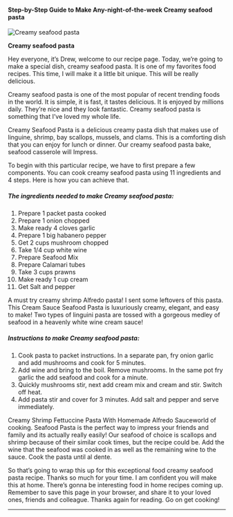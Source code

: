             

#### Step-by-Step Guide to Make Any-night-of-the-week Creamy seafood pasta

![Creamy seafood pasta](https://img-global.cpcdn.com/recipes/5f0b99e8b2cf0380/751x532cq70/creamy-seafood-pasta-recipe-main-photo.jpg)

**Creamy seafood pasta**

Hey everyone, it’s Drew, welcome to our recipe page. Today, we’re going to make a special dish, creamy seafood pasta. It is one of my favorites food recipes. This time, I will make it a little bit unique. This will be really delicious.

Creamy seafood pasta is one of the most popular of recent trending foods in the world. It is simple, it is fast, it tastes delicious. It is enjoyed by millions daily. They’re nice and they look fantastic. Creamy seafood pasta is something that I’ve loved my whole life.

Creamy Seafood Pasta is a delicious creamy pasta dish that makes use of linguine, shrimp, bay scallops, mussels, and clams. This is a comforting dish that you can enjoy for lunch or dinner. Our creamy seafood pasta bake, seafood casserole will Impress.

To begin with this particular recipe, we have to first prepare a few components. You can cook creamy seafood pasta using 11 ingredients and 4 steps. Here is how you can achieve that.

##### The ingredients needed to make Creamy seafood pasta:

1.  Prepare 1 packet pasta cooked
2.  Prepare 1 onion chopped
3.  Make ready 4 cloves garlic
4.  Prepare 1 big habanero pepper
5.  Get 2 cups mushroom chopped
6.  Take 1/4 cup white wine
7.  Prepare Seafood Mix
8.  Prepare Calamari tubes
9.  Take 3 cups prawns
10.  Make ready 1 cup cream
11.  Get Salt and pepper

A must try creamy shrimp Alfredo pasta! I sent some leftovers of this pasta. This Cream Sauce Seafood Pasta is luxuriously creamy, elegant, and easy to make! Two types of linguini pasta are tossed with a gorgeous medley of seafood in a heavenly white wine cream sauce!

##### Instructions to make Creamy seafood pasta:

1.  Cook pasta to packet instructions. In a separate pan, fry onion garlic and add mushrooms and cook for 5 minutes.
2.  Add wine and bring to the boil. Remove mushrooms. In the same pot fry garlic the add seafood and cook for a minute.
3.  Quickly mushrooms stir, next add cream mix and cream and stir. Switch off heat.
4.  Add pasta stir and cover for 3 minutes. Add salt and pepper and serve immediately.

Creamy Shrimp Fettuccine Pasta With Homemade Alfredo Sauceworld of cooking. Seafood Pasta is the perfect way to impress your friends and family and its actually really easily! Our seafood of choice is scallops and shrimp because of their similar cook times, but the recipe could be. Add the wine that the seafood was cooked in as well as the remaining wine to the sauce. Cook the pasta until al dente.

So that’s going to wrap this up for this exceptional food creamy seafood pasta recipe. Thanks so much for your time. I am confident you will make this at home. There’s gonna be interesting food in home recipes coming up. Remember to save this page in your browser, and share it to your loved ones, friends and colleague. Thanks again for reading. Go on get cooking!

* * *